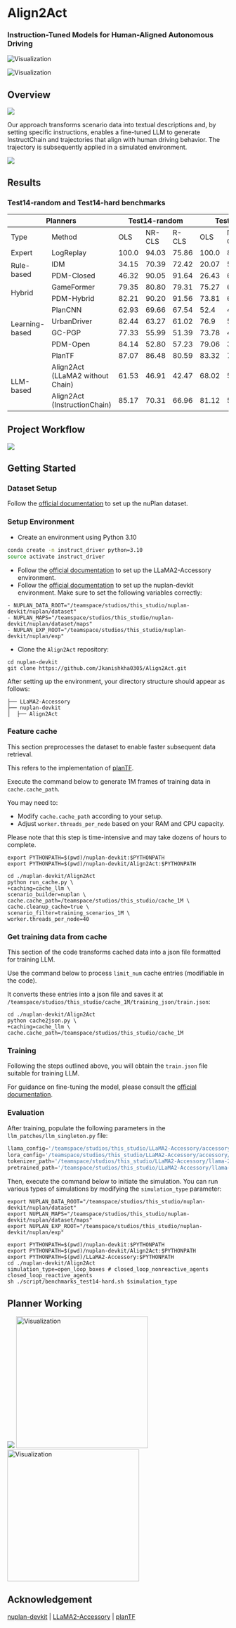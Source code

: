 # Align2Act
### Instruction-Tuned Models for Human-Aligned Autonomous Driving

![Visualization](assets/visualization_right.gif)

![Visualization](assets/visualization_straight.gif)

## Overview

<img src="assets/1.png" />


Our approach transforms scenario data into textual descriptions and, by setting specific instructions, enables a fine-tuned LLM to generate InstructChain and trajectories that align with human driving behavior. The trajectory is subsequently applied in a simulated environment.

<img src="assets/intro.png" />

## Results

### Test14-random and Test14-hard benchmarks

<table class="tg">
<thead>
  <tr>
    <th class="tg-c3ow" colspan="2">Planners</th>
    <th class="tg-c3ow" colspan="3">Test14-random</th>
    <th class="tg-c3ow" colspan="3">Test14-hard</th>
    <th class="tg-0pky"></th>
  </tr>
</thead>
<tbody>
  <tr>
    <td class="tg-0pky">Type</td>
    <td class="tg-0pky">Method</td>
    <td class="tg-c3ow">OLS</td>
    <td class="tg-c3ow">NR-CLS</td>
    <td class="tg-c3ow">R-CLS</td>
    <td class="tg-c3ow">OLS</td>
    <td class="tg-c3ow">NR-CLS</td>
    <td class="tg-c3ow">R-CLS</td>
  </tr>
  <tr>
    <td class="tg-0pky">Expert</td>
    <td class="tg-0pky">LogReplay</td>
    <td class="tg-c3ow">100.0</td>
    <td class="tg-c3ow">94.03</td>
    <td class="tg-c3ow">75.86</td>
    <td class="tg-c3ow">100.0</td>
    <td class="tg-c3ow">85.96</td>
    <td class="tg-c3ow">68.80</td>
  </tr>
  <tr>
    <td class="tg-0pky" rowspan="2">Rule-based</td>
    <td class="tg-0pky">IDM</td>
    <td class="tg-c3ow">34.15</td>
    <td class="tg-c3ow">70.39</td>
    <td class="tg-c3ow">72.42</td>
    <td class="tg-c3ow">20.07</td>
    <td class="tg-c3ow">56.16</td>
    <td class="tg-c3ow">62.26</td>
  </tr>
  <tr>
    <td class="tg-0pky">PDM-Closed</td>
    <td class="tg-c3ow">46.32</td>
    <td class="tg-c3ow">90.05</td>
    <td class="tg-7btt">91.64</td>
    <td class="tg-c3ow">26.43</td>
    <td class="tg-c3ow">65.07</td>
    <td class="tg-c3ow">75.18</td>
  </tr>
  <tr>
    <td class="tg-0pky" rowspan="2">Hybrid</td>
    <td class="tg-0pky">GameFormer</td>
    <td class="tg-c3ow">79.35</td>
    <td class="tg-c3ow">80.80</td>
    <td class="tg-c3ow">79.31</td>
    <td class="tg-c3ow">75.27</td>
    <td class="tg-c3ow">66.59</td>
    <td class="tg-c3ow">68.83</td>
  </tr>
  <tr>
    <td class="tg-0pky">PDM-Hybrid</td>
    <td class="tg-c3ow">82.21</td>
    <td class="tg-7btt">90.20</td>
    <td class="tg-c3ow">91.56</td>
    <td class="tg-c3ow">73.81</td>
    <td class="tg-c3ow">65.95</td>
    <td class="tg-7btt">75.79</td>
  </tr>
  <tr>
    <td class="tg-0pky" rowspan="5">Learning-based<br><br></td>
    <td class="tg-0pky">PlanCNN</td>
    <td class="tg-c3ow">62.93</td>
    <td class="tg-c3ow">69.66</td>
    <td class="tg-c3ow">67.54</td>
    <td class="tg-c3ow">52.4</td>
    <td class="tg-c3ow">49.47</td>
    <td class="tg-c3ow">52.16</td>
  </tr>
  <tr>
    <td class="tg-0pky">UrbanDriver <sup></sup></td>
    <td class="tg-c3ow">82.44</td>
    <td class="tg-c3ow">63.27</td>
    <td class="tg-c3ow">61.02</td>
    <td class="tg-c3ow">76.9</td>
    <td class="tg-c3ow">51.54</td>
    <td class="tg-c3ow">49.07</td>
  </tr>
  <tr>
    <td class="tg-0pky">GC-PGP</td>
    <td class="tg-c3ow">77.33</td>
    <td class="tg-c3ow">55.99</td>
    <td class="tg-c3ow">51.39</td>
    <td class="tg-c3ow">73.78</td>
    <td class="tg-c3ow">43.22</td>
    <td class="tg-c3ow">39.63</td>
  </tr>
  <tr>
    <td class="tg-0pky">PDM-Open</td>
    <td class="tg-c3ow">84.14</td>
    <td class="tg-c3ow">52.80</td>
    <td class="tg-c3ow">57.23</td>
    <td class="tg-c3ow">79.06</td>
    <td class="tg-c3ow">33.51</td>
    <td class="tg-c3ow">35.83</td>
  </tr>
  <tr>
    <td class="tg-0pky">PlanTF </td>
    <td class="tg-7btt">87.07</td>
    <td class="tg-c3ow">86.48</td>
    <td class="tg-c3ow">80.59</td>
    <td class="tg-7btt">83.32</td>
    <td class="tg-7btt">72.68</td>
    <td class="tg-c3ow">61.7</td>
  </tr>
  <tr>
    <td class="tg-0pky" rowspan="2">LLM-based</td>
    <td class="tg-0pky">Align2Act (LLaMA2 without Chain) </td>
    <td class="tg-7btt">61.53</td>
    <td class="tg-c3ow">46.91</td>
    <td class="tg-c3ow">42.47</td>
    <td class="tg-7btt">68.02</td>
    <td class="tg-7btt">55.14</td>
    <td class="tg-c3ow">50.31</td>
  </tr>
  <tr>
    <td class="tg-0pky">Align2Act (InstructionChain) </td>
    <td class="tg-7btt">85.17</td>
    <td class="tg-c3ow">70.31</td>
    <td class="tg-c3ow">66.96</td>
    <td class="tg-7btt">81.12</td>
    <td class="tg-7btt">57.37</td>
    <td class="tg-c3ow">52.95</td>
  </tr>
</tbody>
</table>

## Project Workflow

<img src="assets/2.png" />

## Getting Started

### Dataset Setup

Follow the [official documentation](https://nuplan-devkit.readthedocs.io/en/latest/dataset_setup.html) to set up the nuPlan dataset.



### Setup Environment

- Create an environment using Python 3.10

```sh
conda create -n instruct_driver python=3.10
source activate instruct_driver
```

- Follow the [official documentation](https://llama2-accessory.readthedocs.io/en/latest/install.html) to set up the LLaMA2-Accessory environment.
- Follow the [official documentation](https://nuplan-devkit.readthedocs.io/en/latest/installation.html) to set up the nuplan-devkit environment. Make sure to set the following variables correctly:

```
- NUPLAN_DATA_ROOT="/teamspace/studios/this_studio/nuplan-devkit/nuplan/dataset"
- NUPLAN_MAPS="/teamspace/studios/this_studio/nuplan-devkit/nuplan/dataset/maps"
- NUPLAN_EXP_ROOT="/teamspace/studios/this_studio/nuplan-devkit/nuplan/exp" 
```

- Clone the `Align2Act` repository:

```shell
cd nuplan-devkit
git clone https://github.com/Jkanishkha0305/Align2Act.git
```



After setting up the environment, your directory structure should appear as follows:

```
├── LLaMA2-Accessory
├── nuplan-devkit
│  ├── Align2Act
```



### Feature cache

This section preprocesses the dataset to enable faster subsequent data retrieval.

This refers to the implementation of [planTF](https://github.com/jchengai/planTF).

Execute the command below to generate 1M frames of training data in `cache.cache_path`. 

You may need to:

- Modify `cache.cache_path` according to your setup.
- Adjust `worker.threads_per_node` based on your RAM and CPU capacity.

Please note that this step is time-intensive and may take dozens of hours to complete.

```shell
export PYTHONPATH=$(pwd)/nuplan-devkit:$PYTHONPATH
export PYTHONPATH=$(pwd)/nuplan-devkit/Align2Act:$PYTHONPATH

cd ./nuplan-devkit/Align2Act
python run_cache.py \
+caching=cache_llm \
scenario_builder=nuplan \
cache.cache_path=/teamspace/studios/this_studio/cache_1M \
cache.cleanup_cache=true \
scenario_filter=training_scenarios_1M \
worker.threads_per_node=40
```



### Get training data from cache

This section of the code transforms cached data into a json file formatted for training LLM.

Use the command below to process `limit_num` cache entries (modifiable in the code). 

It converts these entries into a json file and saves it at `/teamspace/studios/this_studio/cache_1M/training_json/train.json`:

```shell
cd ./nuplan-devkit/Align2Act
python cache2json.py \
+caching=cache_llm \
cache.cache_path=/teamspace/studios/this_studio/cache_1M
```



### Training

Following the steps outlined above, you will obtain the `train.json` file suitable for training LLM. 

For guidance on fine-tuning the model, please consult the [official documentation](https://llama2-accessory.readthedocs.io/en/latest/finetune/sg_peft.html#bias-norm-lora-tuning-of-llama2-7b-on-alpaca).



### Evaluation

After training, populate the following parameters in the `llm_patches/llm_singleton.py` file:

```python
llama_config='/teamspace/studios/this_studio/LLaMA2-Accessory/accessory/configs/model/finetune/sg/llamaPeft_normBiasLora.json'
lora_config='/teamspace/studios/this_studio/LLaMA2-Accessory/accessory/configs/model/finetune/sg/llamaPeft_normBiasLora.json'
tokenizer_path='/teamspace/studios/this_studio/LLaMA2-Accessory/llama-2-7b/tokenizer.model'
pretrained_path='/teamspace/studios/this_studio/LLaMA2-Accessory/llama-2-7b/pretrained_path'
```

Then, execute the command below to initiate the simulation. You can run various types of simulations by modifying the `simulation_type` parameter:

```shell
export NUPLAN_DATA_ROOT="/teamspace/studios/this_studio/nuplan-devkit/nuplan/dataset"
export NUPLAN_MAPS="/teamspace/studios/this_studio/nuplan-devkit/nuplan/dataset/maps"
export NUPLAN_EXP_ROOT="/teamspace/studios/this_studio/nuplan-devkit/nuplan/exp"     
```



```shell
export PYTHONPATH=$(pwd)/nuplan-devkit:$PYTHONPATH
export PYTHONPATH=$(pwd)/nuplan-devkit/Align2Act:$PYTHONPATH
export PYTHONPATH=$(pwd)/LLaMA2-Accessory:$PYTHONPATH
cd ./nuplan-devkit/Align2Act
simulation_type=open_loop_boxes # closed_loop_nonreactive_agents closed_loop_reactive_agents
sh ./script/benchmarks_test14-hard.sh $simulation_type
```

## Planner Working

<img src="assets/3.png" />

<img src="assets/viz.gif" alt="Visualization" width="300"/>

<img src="assets/viz_round.gif" alt="Visualization" width="300"/>


## Acknowledgement

[nuplan-devkit](https://github.com/motional/nuplan-devkit) |  [LLaMA2-Accessory](https://github.com/Alpha-VLLM/LLaMA2-Accessory) | [planTF](https://github.com/jchengai/planTF)

